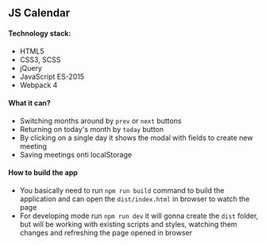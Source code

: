 ## JS Calendar 
#### Technology stack:
* HTML5
* CSS3, SCSS
* jQuery
* JavaScript ES-2015
* Webpack 4

#### What it can? 
* Switching months around by `prev` or `next` buttons
* Returning on today's month by `today` button
* By clicking on a single day it shows the modal with fields to create new meeting
* Saving meetings onti localStorage

#### How to build the app
* You basically need to run `npm run build` command to build the application and can open the `dist/index.html` in browser to watch the page
* For developing mode run `npm run dev` it will gonna create the `dist` folder, but will be working with existing scripts and styles, watching them changes and refreshing the page opened in browser
